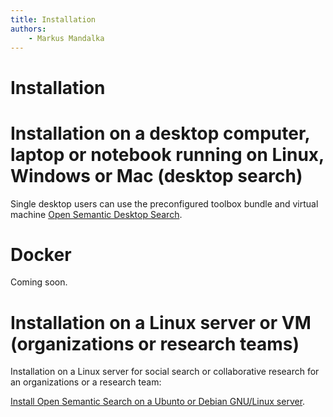 ```yaml
---
title: Installation
authors:
    - Markus Mandalka
---
```


# Installation

# Installation on a desktop computer, laptop or notebook running on Linux, Windows or Mac (desktop search)

Single desktop users can use the preconfigured toolbox bundle and virtual machine [Open Semantic Desktop Search](../../desktop_search).


# Docker

Coming soon.


# Installation on a Linux server or VM (organizations or research teams)

Installation on a Linux server for social search or collaborative research for an organizations or a research team:

[Install Open Semantic Search on a Ubunto or Debian GNU/Linux server](search_server).
